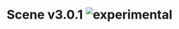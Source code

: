 
# Scene v3.0.1 ![experimental](https://img.shields.io/badge/stability-experimental-EC5315.svg?style=flat)

